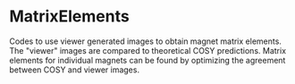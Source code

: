 # MatrixElements

Codes to use viewer generated images to obtain magnet matrix elements. The "viewer" images are compared to theoretical COSY predictions. Matrix elements for individual magnets can be found by optimizing the agreement between COSY and viewer images.
